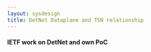 ```yaml
---
layout: sysdesign
title: DetNet Dataplane and TSN relationship
---
```


#### IETF work on DetNet and own PoC
